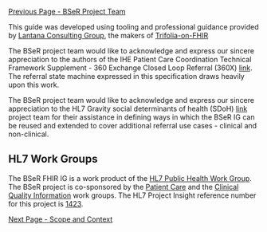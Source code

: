 [Previous Page - BSeR Project Team](BSeRProjectTeam.html)

This guide was developed using tooling and professional guidance provided by [Lantana Consulting Group](https://www.lantanagroup.com/), the makers of [Trifolia-on-FHIR](https://trifolia-fhir-dev.lantanagroup.com/)

The BSeR project team would like to acknowledge and express our sincere appreciation to the authors of the IHE Patient Care Coordination Technical Framework Supplement - 360 Exchange Closed Loop Referral (360X) [link](https://www.ihe.net/uploadedFiles/Documents/PCC/IHE_PCC_Suppl_360X.pdf). The referral state machine expressed in this specification draws heavily upon this work.

The BSeR project team would like to acknowledge and express our sincere appreciation to the HL7 Gravity social determinants of health (SDoH) [link](https://www.hl7.org/gravity/) project team for their assistance in defining ways in which the BSeR IG can be reused and extended to cover additional referral use cases - clinical and non-clinical.

## HL7 Work Groups

The BSeR FHIR IG is a work product of the [HL7 Public Health Work Group](http://www.hl7.org/Special/committees/pher/index.cfm). The BSeR project is co-sponsored by the [Patient Care](http://www.hl7.org/Special/committees/patientcare/index.cfm) and the [Clinical Quality Information](http://www.hl7.org/Special/committees/cqi/index.cfm) work groups. The HL7 Project Insight reference number for this project is [1423](http://www.hl7.org/Special/committees/pher/projects.cfm?action=edit&ProjectNumber=1423).

[Next Page - Scope and Context](ScopeandContext.html)